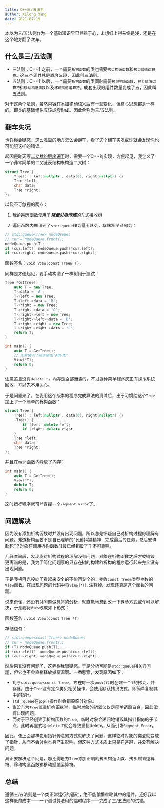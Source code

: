 ```yaml
---
title: C++三/五法则
author: Xilong Yang
date: 2021-07-19 
---
```


本以为三/五法则作为一个基础知识早已烂熟于心，未想纸上得来终是浅，还是在这个地方翻了次车。

## 什么是三/五法则

* 三法则：C++11之前，一个需要`析构函数`的类也需要`拷贝构造函数`和`拷贝赋值运算符`。这三个组件总是成套出现，因此叫三法则。
* 五法则：C++11以后，一个需要`析构函数`的类同时需要`拷贝构造函数`、`拷贝赋值运算符`和`移动构造函数`以及`移动赋值运算符`。成套出现的组件数量变成了五，因此叫五法则。

对于这两个法则，虽然内容在添加移动语义后有一些变化，但核心思想都是一样的。即类的基础组件应该成套构成。因此合称为三/五法则。

## 翻车实况

也许你会疑惑，这么浅显的地方怎么会翻车，看了这个翻车实况或许就会发现你也可能犯这样的错误。

起因是昨天写[二叉树的层序遍历](/posts/014_The_Level_Order_Iteration_of_Binary_Tree.html)时，需要一个C++的实现，方便起见，我定义了一个非常简单的二叉链表结构来构造二叉树：

```cpp
struct Tree {
    Tree() : left(nullptr), data(0), right(nullptr) {}
    Tree *left;
    char data;
    Tree *right;
};
```

以及不可忽视的两点：

1. 我的遍历函数使用了***常量引用传递***的方式接收树

2. 遍历函数内部用到了`std::queue`作为遍历队列。存储相关语句为：

```cpp
// std::queue<Tree> nodeQueue;
// cur = nodeQueue.front();
nodeQueue.push(T);
if (cur.left)  nodeQueue.push(*cur.left);
if (cur.right) nodeQueue.push(*cur.right);
```

函数签名：`void View(const Tree& T);`

同样是方便起见，我手动构造了一棵树用于测试：

```cpp
Tree *GetTree() {
    auto T = new Tree;
    T->data = 'A';
    T->left = new Tree;
    T->left->data = 'B';
    T->right = new Tree;
    T->right->data = 'C';
    T->right->left = new Tree;
    T->right->left->data = 'D';
    T->right->right = new Tree;
    T->right->right->data = 'E';
    return T;
}

int main() {
    auto T = GetTree();
    // 正常情况下应该输出"ABCDE"
    View(*T);
    return 0;
}
```

注意这里没有`delete T`，内存是全部泄露的，不过这种简单程序反正有操作系统回收，可以先不用关心。

于是问题来了，在我用这个版本的程序完成算法的测试后，出于习惯给这个`Tree`加上了一个简单的析构函数：

```cpp
struct Tree {
    Tree() : left(nullptr), data(0), right(nullptr) {}
    ~Tree() {
        if (left) delete left;
        if (right) delete right;
    }
    Tree *left;
    char data;
    Tree *right;
};
```

并且在`main`函数内释放了内存：

```cpp
int main() {
    auto T = GetTree();
    View(*T);
    delete T;
    return 0;
}
```

这时运行程序就可以喜提一个`Segment Error`了。

## 问题解决

因为没有添加析构函数时并没有出现问题，所以总是怀疑自己对析构过程的理解有问题。难道析构函数不是自已理解的”死前抖擞精神，完成最后的任务，然后安详赴死“？对象在调用析构函数时最已经销毁了？不可能啊。

几经查阅后，发现我对析构过程的理解没有问题，对象在析构函数之后才被销毁。更离谱的是，我为了简化问题写的只存在树的构建的析构的程序运行起来完全没有出现问题。

于是我把目光投向了看起来安全的不能再安全的，接收`const Tree&`类型参数的`View`函数。在出现问题的代码中将`View(*T);`注释掉，发现还真是这个函数的问题。

说来奇怪，还没有对问题做具体的分析，就直觉地想到改一下传参方式或许可以解决，于是我将`View`改成如下形式：

函数签名：`void View(const Tree *T)`

存储语句：

```cpp
// std::queue<const Tree*> nodeQueue;
// cur = nodeQueue.front();
if (T) nodeQueue.push(T);
if (cur->left)  nodeQueue.push(cur->left);
if (cur->right) nodeQueue.push(cur->right);
```

然后果真没有问题了，这弄得我很疑惑。于是分析可能是`std::queue`相关的问题，但它也不会直接释放掉资源啊。一番思索，发现原因如下：

* 对于`std::queue<const Tree>`，它在每一次`push(T)`时创建一个`T`的拷贝，并存储，由于`Tree`没有定义拷贝相关操作，会使用默认拷贝方式，即简单复制其中的指针。
* `std::queue`在`pop()`操作时会销毁临时对象。
* 当没有为`Tree`创建析构函数时，临时对象的销毁仅仅是简单销毁自身，因此没有出现问题。
* 而对于已经创建了析构函数的`Tree`，临时对象会递归地销毁其指针指向的子节点，此时再显式地`delete T`就会导致重复delete。从而引发`Segment Error`。

因此，像上面那样使用指针传递的方式就解决了问题，这样临时对象的类型就变成了指针，从而不会对树本身产生影响。但这种方式本质上只是在逃避，并没有解决问题。

真正要解决这个问题，那还得是为`Tree`添加正确的拷贝构造函数、拷贝赋值运算符、移动构造函数和移动赋值运算符。

## 总结

遵循三/五法则是一个类正常运行的基础，绝不能偷懒省略其中的组件。还好我以这样低的成本——一个测试算法用的临时程序——完成了三/五法则的试错。

